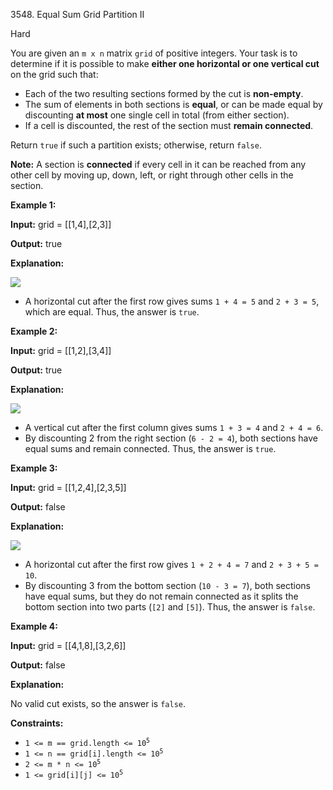 3548\. Equal Sum Grid Partition II

Hard

You are given an `m x n` matrix `grid` of positive integers. Your task is to determine if it is possible to make **either one horizontal or one vertical cut** on the grid such that:

*   Each of the two resulting sections formed by the cut is **non-empty**.
*   The sum of elements in both sections is **equal**, or can be made equal by discounting **at most** one single cell in total (from either section).
*   If a cell is discounted, the rest of the section must **remain connected**.

Return `true` if such a partition exists; otherwise, return `false`.

**Note:** A section is **connected** if every cell in it can be reached from any other cell by moving up, down, left, or right through other cells in the section.

**Example 1:**

**Input:** grid = [[1,4],[2,3]]

**Output:** true

**Explanation:**

![](https://assets.leetcode.com/uploads/2025/03/30/lc.jpeg)

*   A horizontal cut after the first row gives sums `1 + 4 = 5` and `2 + 3 = 5`, which are equal. Thus, the answer is `true`.

**Example 2:**

**Input:** grid = [[1,2],[3,4]]

**Output:** true

**Explanation:**

![](https://assets.leetcode.com/uploads/2025/04/01/chatgpt-image-apr-1-2025-at-05_28_12-pm.png)

*   A vertical cut after the first column gives sums `1 + 3 = 4` and `2 + 4 = 6`.
*   By discounting 2 from the right section (`6 - 2 = 4`), both sections have equal sums and remain connected. Thus, the answer is `true`.

**Example 3:**

**Input:** grid = [[1,2,4],[2,3,5]]

**Output:** false

**Explanation:**

**![](https://assets.leetcode.com/uploads/2025/04/01/chatgpt-image-apr-2-2025-at-02_50_29-am.png)**

*   A horizontal cut after the first row gives `1 + 2 + 4 = 7` and `2 + 3 + 5 = 10`.
*   By discounting 3 from the bottom section (`10 - 3 = 7`), both sections have equal sums, but they do not remain connected as it splits the bottom section into two parts (`[2]` and `[5]`). Thus, the answer is `false`.

**Example 4:**

**Input:** grid = [[4,1,8],[3,2,6]]

**Output:** false

**Explanation:**

No valid cut exists, so the answer is `false`.

**Constraints:**

*   <code>1 <= m == grid.length <= 10<sup>5</sup></code>
*   <code>1 <= n == grid[i].length <= 10<sup>5</sup></code>
*   <code>2 <= m * n <= 10<sup>5</sup></code>
*   <code>1 <= grid[i][j] <= 10<sup>5</sup></code>